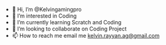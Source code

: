 - 👋 Hi, I’m @Kelvingamingpro
- 👀 I’m interested in Coding
- 🌱 I’m currently learning Scratch and Coding
- 💞️ I’m looking to collaborate on Coding Project
- 📫 How to reach me email me kelvin.rayyan.ag@gmail.com

<!---
Kelvingamingpro/Kelvingamingpro is a ✨ special ✨ repository because its `README.md` (this file) appears on your GitHub profile.
You can click the Preview link to take a look at your changes.
--->

